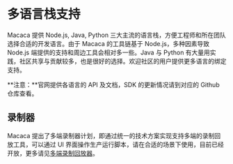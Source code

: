 # 多语言栈支持

Macaca 提供 Node.js, Java, Python 三大主流的语言栈，方便工程师和所在团队选择合适的开发语言。由于 Macaca 的工具链基于 Node.js，多种因素导致 Node.js 端提供的支持和周边工具会相对多一些。Java 与 Python 有大量用实践，社区共享与贡献较多，也是很好的选择。欢迎社区的用户提供更多语言的绑定支持。

**注意：**官网提供各语言的 API 及文档，SDK 的更新情况请到对应的 Github 仓库查看。

## 录制器

Macaca 提出了多端录制器计划，即通过统一的技术方案实现支持多端的录制回放工具，可以通过 UI
 界面操作生产运行脚本，请在合适的场景下使用，目前已经开放，更多请见[多端录制回放器](./recorder)。
